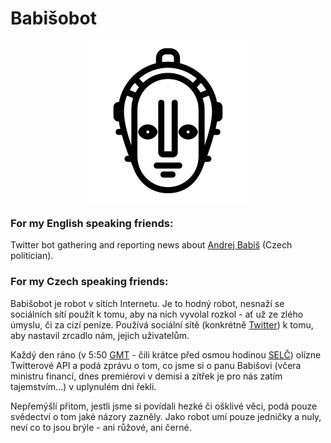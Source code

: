# Babišobot

<p align="center">
  <img src="mugshot.png" alt="Maschinenmensch"/>
</p>

### For my English speaking friends:
Twitter bot gathering and reporting news about [Andrej Babiš](https://en.wikipedia.org/wiki/Andrej_Babi%C5%A1) (Czech politician).

### For my Czech speaking friends:
Babišobot je robot v sítích Internetu. Je to hodný robot, nesnaží se sociálních sítí použít k tomu, aby na nich vyvolal rozkol - ať už ze zlého úmyslu, či za cizí peníze. Používá sociální sítě (konkrétně [Twitter](https://twitter.com/babisobot)) k tomu, aby nastavil zrcadlo nám, jejich uživatelům.

Každý den ráno (v 5:50 [GMT](https://cs.wikipedia.org/wiki/Koordinovan%C3%BD_sv%C4%9Btov%C3%BD_%C4%8Das) - čili krátce před osmou hodinou [SELČ](https://cs.wikipedia.org/wiki/St%C5%99edoevropsk%C3%BD_letn%C3%AD_%C4%8Das)) olízne Twitterové API a podá zprávu o tom, co jsme si o panu Babišovi (včera ministru financí, dnes premiérovi v demisi a zítřek je pro nás zatím tajemstvím...) v uplynulém dni řekli.  

Nepřemýšlí přitom, jestli jsme si povídali hezké či ošklivé věci, podá pouze svědectví o tom jaké názory zazněly. Jako robot umí pouze jedničky a nuly, neví co to jsou brýle - ani růžové, ani černé.
